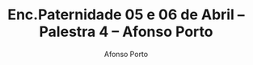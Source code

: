 ---
ID: 3663
title: 'Enc.Paternidade 05 e 06 de Abril &#8211; Palestra 4 &#8211; Afonso Porto'
image-xl: >
  https://assets.gruponews.com.br/gruponews/uploads/2014/05/banner-2014-1-audios.jpg
image-l: >
  https://assets.gruponews.com.br/gruponews/uploads/2014/05/banner-2014-1-audios.jpg
image-sq-l: >
  https://assets.gruponews.com.br/gruponews/uploads/2014/05/banner-2014-1-audios.jpg
image-sq-m: >
  https://assets.gruponews.com.br/gruponews/uploads/2014/05/banner-2014-1-audios-720x353.jpg
post_excerpt: ""
layout: audioevideo
permalink: >
  audioevideo/enc-paternidade-05-e-06-de-abril-palestra-4-afonso-porto
published: true
categories: ""
tags:
  - paternidade
author:
  - Afonso Porto
wpcf-gn_post_autor:
  - Afonso Porto
wpcf-gn_post_imagem_credito:
  - ""
wpcf-gn_post_destaques:
  - ""
wpcf-gn_audiovideo_data:
  - "1397088000"
wpcf-gn_audiovideo_imagem:
  - ""
wpcf-gn_audiovideo_anotacoes:
  - ""
wpcf-gn_audiovideo_video:
  - ""
wpcf-gn_audiovideo_audio:
  - >
    http://www.gruponews.com.br/wp-content/uploads/2014/04/004-Afonso-Porto-Sabado-Noite.mp3
post_date: 2014-04-10 16:13:48
---